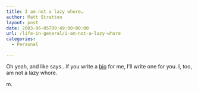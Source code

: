 ```yaml
---
title: I am not a lazy whore…
author: Matt Stratton
layout: post
date: 2003-06-05T09:49:00+00:00
url: /life-in-general/i-am-not-a-lazy-whore
categories:
  - Personal

---
```

Oh yeah, and like says&#8230;if you write a [bio][1] for me, I&#8217;ll write one for you. I, too, am not a lazy whore.

m.

 [1]: https://www.livejournal.com/users/mugsy1274/135753.html
